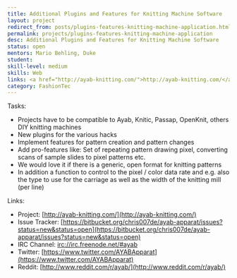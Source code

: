 ```yaml
---
title: Additional Plugins and Features for Knitting Machine Software
layout: project
redirect_from: posts/plugins-features-knitting-machine-application.html
permalink: projects/plugins-features-knitting-machine-application
desc: Additional Plugins and Features for Knitting Machine Software
status: open
mentors: Mario Behling, Duke
student: 
skill-level: medium
skills: Web
links: <a href="http://ayab-knitting.com/">http://ayab-knitting.com/</a>
category: FashionTec
---
```


Tasks:

* Projects have to be compatible to Ayab, Knitic, Passap, OpenKnit, others DIY knitting machines
* New plugins for the various hacks
* Implement features for pattern creation and pattern changes
* Add pro-features like: Set of repeating pattern drawing pixel, converting scans of sample slides to pixel patterns etc.
* We would love it if there is a generic, open format for knitting patterns
* In addition a function to control to the pixel / color data rate and e.g. also the type to use for the carriage
as well as the width of the knitting mill (per line)

Links:

* Project: [http://ayab-knitting.com/](http://ayab-knitting.com/)
* Issue Tracker: [https://bitbucket.org/chris007de/ayab-apparat/issues?status=new&status=open](https://bitbucket.org/chris007de/ayab-apparat/issues?status=new&status=open)
* IRC Channel: [irc://irc.freenode.net/#ayab](irc://irc.freenode.net/#ayab)
* Twitter: [https://www.twitter.com/AYABApparat](https://www.twitter.com/AYABApparat)
* Reddit: [http://www.reddit.com/r/ayab/](http://www.reddit.com/r/ayab/)
